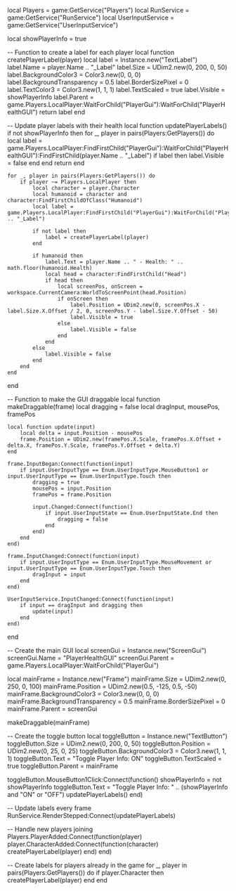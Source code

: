 local Players = game:GetService("Players")
local RunService = game:GetService("RunService")
local UserInputService = game:GetService("UserInputService")
 
local showPlayerInfo = true
 
-- Function to create a label for each player
local function createPlayerLabel(player)
    local label = Instance.new("TextLabel")
    label.Name = player.Name .. "_Label"
    label.Size = UDim2.new(0, 200, 0, 50)
    label.BackgroundColor3 = Color3.new(0, 0, 0)
    label.BackgroundTransparency = 0.5
    label.BorderSizePixel = 0
    label.TextColor3 = Color3.new(1, 1, 1)
    label.TextScaled = true
    label.Visible = showPlayerInfo
    label.Parent = game.Players.LocalPlayer:WaitForChild("PlayerGui"):WaitForChild("PlayerHealthGUI")
    return label
end
 
-- Update player labels with their health
local function updatePlayerLabels()
    if not showPlayerInfo then
        for _, player in pairs(Players:GetPlayers()) do
            local label = game.Players.LocalPlayer:FindFirstChild("PlayerGui"):WaitForChild("PlayerHealthGUI"):FindFirstChild(player.Name .. "_Label")
            if label then
                label.Visible = false
            end
        end
        return
    end
 
    for _, player in pairs(Players:GetPlayers()) do
        if player ~= Players.LocalPlayer then
            local character = player.Character
            local humanoid = character and character:FindFirstChildOfClass("Humanoid")
            local label = game.Players.LocalPlayer:FindFirstChild("PlayerGui"):WaitForChild("PlayerHealthGUI"):FindFirstChild(player.Name .. "_Label")
 
            if not label then
                label = createPlayerLabel(player)
            end
 
            if humanoid then
                label.Text = player.Name .. " - Health: " .. math.floor(humanoid.Health)
                local head = character:FindFirstChild("Head")
                if head then
                    local screenPos, onScreen = workspace.CurrentCamera:WorldToScreenPoint(head.Position)
                    if onScreen then
                        label.Position = UDim2.new(0, screenPos.X - label.Size.X.Offset / 2, 0, screenPos.Y - label.Size.Y.Offset - 50)
                        label.Visible = true
                    else
                        label.Visible = false
                    end
                end
            else
                label.Visible = false
            end
        end
    end
end
 
-- Function to make the GUI draggable
local function makeDraggable(frame)
    local dragging = false
    local dragInput, mousePos, framePos
 
    local function update(input)
        local delta = input.Position - mousePos
        frame.Position = UDim2.new(framePos.X.Scale, framePos.X.Offset + delta.X, framePos.Y.Scale, framePos.Y.Offset + delta.Y)
    end
 
    frame.InputBegan:Connect(function(input)
        if input.UserInputType == Enum.UserInputType.MouseButton1 or input.UserInputType == Enum.UserInputType.Touch then
            dragging = true
            mousePos = input.Position
            framePos = frame.Position
 
            input.Changed:Connect(function()
                if input.UserInputState == Enum.UserInputState.End then
                    dragging = false
                end
            end)
        end
    end)
 
    frame.InputChanged:Connect(function(input)
        if input.UserInputType == Enum.UserInputType.MouseMovement or input.UserInputType == Enum.UserInputType.Touch then
            dragInput = input
        end
    end)
 
    UserInputService.InputChanged:Connect(function(input)
        if input == dragInput and dragging then
            update(input)
        end
    end)
end
 
-- Create the main GUI
local screenGui = Instance.new("ScreenGui")
screenGui.Name = "PlayerHealthGUI"
screenGui.Parent = game.Players.LocalPlayer:WaitForChild("PlayerGui")
 
local mainFrame = Instance.new("Frame")
mainFrame.Size = UDim2.new(0, 250, 0, 100)
mainFrame.Position = UDim2.new(0.5, -125, 0.5, -50)
mainFrame.BackgroundColor3 = Color3.new(0, 0, 0)
mainFrame.BackgroundTransparency = 0.5
mainFrame.BorderSizePixel = 0
mainFrame.Parent = screenGui
 
makeDraggable(mainFrame)
 
-- Create the toggle button
local toggleButton = Instance.new("TextButton")
toggleButton.Size = UDim2.new(0, 200, 0, 50)
toggleButton.Position = UDim2.new(0, 25, 0, 25)
toggleButton.BackgroundColor3 = Color3.new(1, 1, 1)
toggleButton.Text = "Toggle Player Info: ON"
toggleButton.TextScaled = true
toggleButton.Parent = mainFrame
 
toggleButton.MouseButton1Click:Connect(function()
    showPlayerInfo = not showPlayerInfo
    toggleButton.Text = "Toggle Player Info: " .. (showPlayerInfo and "ON" or "OFF")
    updatePlayerLabels()
end)
 
-- Update labels every frame
RunService.RenderStepped:Connect(updatePlayerLabels)
 
-- Handle new players joining
Players.PlayerAdded:Connect(function(player)
    player.CharacterAdded:Connect(function(character)
        createPlayerLabel(player)
    end)
end)
 
-- Create labels for players already in the game
for _, player in pairs(Players:GetPlayers()) do
    if player.Character then
        createPlayerLabel(player)
    end
end
